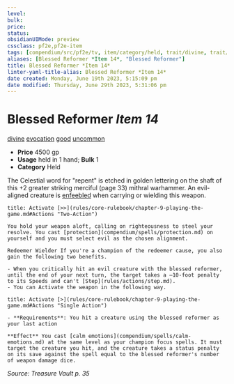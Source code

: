 ```yaml
---
level:
bulk:
price:
status:
obsidianUIMode: preview
cssclass: pf2e,pf2e-item
tags: [compendium/src/pf2e/tv, item/category/held, trait/divine, trait/evocation, trait/good, trait/uncommon]
aliases: [Blessed Reformer *Item 14*, "Blessed Reformer"]
title: Blessed Reformer *Item 14*
linter-yaml-title-alias: Blessed Reformer *Item 14*
date created: Monday, June 19th 2023, 5:15:09 pm
date modified: Thursday, June 29th 2023, 5:31:06 pm
---
```


# Blessed Reformer *Item 14*

[divine](rules/traits/divine.md) [evocation](rules/traits/evocation.md) [good](rules/traits/good.md) [uncommon](rules/traits/uncommon.md)  

- **Price** 4500 gp
- **Usage** held in 1 hand; **Bulk** 1
- **Category** Held

The Celestial word for "repent" is etched in golden lettering on the shaft of this +2 greater striking merciful (page 33) mithral warhammer. An evil-aligned creature is [enfeebled](rules/conditions.md#Enfeebled) when carrying or wielding this weapon.

```ad-embed-ability
title: Activate [>>](rules/core-rulebook/chapter-9-playing-the-game.md#Actions "Two-Action")

You hold your weapon aloft, calling on righteousness to steel your resolve. You cast [protection](compendium/spells/protection.md) on yourself and you must select evil as the chosen alignment.

Redeemer Wielder If you're a champion of the redeemer cause, you also gain the following two benefits.

- When you critically hit an evil creature with the blessed reformer, until the end of your next turn, the target takes a –10-foot penalty to its Speeds and can't [Step](rules/actions/step.md).
- You can Activate the weapon in the following way.
```

```ad-embed-ability
title: Activate [>](rules/core-rulebook/chapter-9-playing-the-game.md#Actions "Single Action")

- **Requirements**: You hit a creature using the blessed reformer as your last action

**Effect** You cast [calm emotions](compendium/spells/calm-emotions.md) at the same level as your champion focus spells. It must target the creature you hit, and the creature takes a status penalty on its save against the spell equal to the blessed reformer's number of weapon damage dice.
```

*Source: Treasure Vault p. 35*
